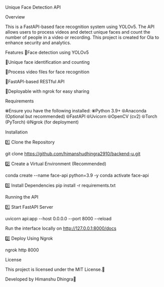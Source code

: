 Unique Face Detection API

Overview

This is a FastAPI-based face recognition system using YOLOv5. 
The API allows users to process videos and detect unique faces and count the number of people in a video or recording. 
This project is created for Ola to enhance security and analytics.

Features
👀Face detection using YOLOv5

👀Unique face identification and counting

👀Process video files for face recognition

👀FastAPI-based RESTful API

👀Deployable with ngrok for easy sharing



Requirements

⦿Ensure you have the following installed:
⦿Python 3.9+
⦾Anaconda (Optional but recommended)
⦾FastAPI
⦾Uvicorn
⦾OpenCV (cv2)
⦾Torch (PyTorch)
⦾Ngrok (for deployment)


Installation

1️⃣ Clone the Repository

git clone https://github.com/himanshudhingra2910/backend-u.git

2️⃣ Create a Virtual Environment (Recommended)

conda create --name face-api python=3.9 -y
conda activate face-api

3️⃣ Install Dependencies
pip install -r requirements.txt

Running the API

1️⃣ Start FastAPI Server

uvicorn api:app --host 0.0.0.0 --port 8000 --reload

Run the interface locally on http://127.0.0.1:8000/docs

2️⃣ Deploy Using Ngrok

ngrok http 8000

License

This project is licensed under the MIT License.🪪

Developed by Himanshu Dhingra🚀



